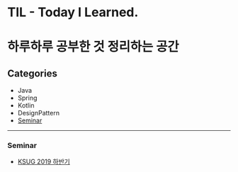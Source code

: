 # TIL - Today I Learned.



# 하루하루 공부한 것 정리하는 공간

 

## Categories
- Java
- Spring
- Kotlin
- DesignPattern
- [Seminar](###Seminar)



--- 

### Seminar
- [KSUG 2019 하반기](https://github.com/Conatuseus/TIL/blob/master/seminar/KSUG%202019.md)
